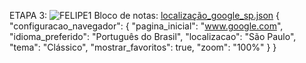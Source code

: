 ETAPA 3: ![FELIPE1](https://github.com/FeSantuccii/AF-Banco-de-Dados/assets/166468895/b2841418-9d1d-4662-8d8b-b0151587ec7b)
Bloco de notas: [localização_google_sp.json](https://github.com/user-attachments/files/15667443/localizacao_google_sp.json)
{
  "configuracao_navegador": {
    "pagina_inicial": "www.google.com",
    "idioma_preferido": "Português do Brasil",
    "localizacao": "São Paulo",
    "tema": "Clássico",
    "mostrar_favoritos": true,
    "zoom": "100%"
  }
}
